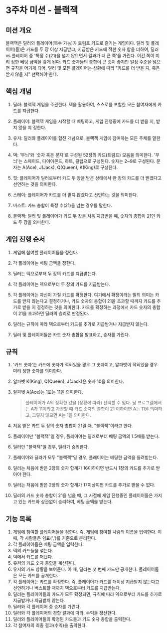 # 3주차 미션 - 블랙잭

## 미션 개요

블랙잭은 딜러와 플레이어(복수 가능)가 트럼프 카드로 즐기는 게임이다. 딜러 및 플레이어(들)은 카드를 두 장 이상 지급받고, 지급받은 카드에 적힌 숫자 합을 더하여, 딜러 vs 플레이어 중 '특정 수(21)을 넘지 않으면서 결과가 더 큰 쪽'을 가린다. 이긴 쪽이 미리 정한 베팅 금액을 갖게 된다. 카드 숫자들의 총합이 큰 것이 좋지만 일정 수준을 넘으면 규칙을 어기게 되어, 딜러 및 모든 플레이어는 상황에 따라 "카드를 더 받을 지, 혹은 받지 않을 지" 선택해야 한다.



## 핵심 개념

1. 딜러: 블랙잭 게임을 주관한다. 덱을 활용하여, 스스로를 포함한 모든 참여자에게 카드를 지급한다.

2. 플레이어: 블랙잭 게임을 시작할 때 베팅하고, 게임 진행중에 카드를 더 받을 지, 받지 않을 지 정한다.

3. 유저: 딜러와 플레이어를 합친 개념으로, 블랙잭 게임에 참여하는 모든 주체를 말한다.

4. 덱: '무늬'와 '숫자 혹은 문자'로 구성된 52장의 카드(트럼프) 모음을 의미한다. '무늬'는 스페이드, 다이아몬드, 하트, 클럽으로 구성된다. 숫자는 2~9로 구성된다. 문자는 A(Ace), J(Jack), Q(Queen), K(King)로 구성된다.

5. 힛: 플레이어가 딜러로부터 카드 두 장을 받은 상태에서 한 장의 카드를 더 받겠다고 선언하는 것을 의미한다.

6. 스테이: 플레이어가 카드를 더 받지 않겠다고 선언하는 것을 의미한다.

7. 버스트: 카드  총합이 특정 수(21)을 넘는 경우를 말한다.

8. 블랙잭: 딜러 및 플레이어가 카드 두 장을 처음 지급받을 때, 숫자의 총합이 21인 카드 두 장을 의미한다. 

   

## 게임 진행 순서

1. 게임에 참여할 플레이어들을 정한다.

2. 각 플레이어는 배팅 금액을 정한다.

3. 딜러는 덱으로부터 두 장의 카드를 지급받는다.

4. 각 플레이어는 덱으로부터 두 장의 카드를 지급받는다.

5. 각 플레이어는 자신이 가질 카드를 확정한다. 여기에서 확정이라는 말의 의미는 카드를 받지 않는다고 결정하거나, 카드 숫자의 총합이 21을 초과할 때까지 카드를 추가로 받을 지 결정하는 것을 의미한다. 카드를 확정하는 과정에서 카드 숫자의 총합이 21을 초과하면 딜러의 승리로 판정된다.

6. 딜러는 규칙에 따라 덱으로부터 카드를 추가로 지급받거나 지급받지 않는다.

7. 딜러 및 플레이어들은 카드 숫자 총합을 발표하고, 승자를 가린다.

   

## 규칙

1. '카드 숫자'는 카드에 숫자가 적혀있을 경우 그 숫자이고, 알파벳이 적혀있을 경우 미리 정한 숫자를 의미한다.

2. 알파벳 K(King), Q(Queen), J(Jack)은 숫자 10을 의미한다.

3. 알파벳 A(Ace)는 1또는 11을 의미한다.

   > 플레이어가 A의 정확한 값을 (상황에 따라) 선택할 수 있다. 당 프로그램에서는 A가 11이라고 가정할 때 카드 숫자의 총합이 21 이하이면 A는 11을 의미하고, 그렇지 않으면 A는 1을 의미한다.

4. 처음 받은 카드 두 장의 숫자 총합이 21일 때, "블랙잭"이라고 한다.

5. 플레이어만 "블랙잭"일 경우, 플레이어는 딜러로부터 베팅 금액의 1.5배를 받는다.

6. 딜러만 "블랙잭"일 경우, 딜러가 승리한다.

7. 플레이어와 딜러가 모두 "블랙잭"일 경우, 플레이어는 베팅한 금액을 돌려받는다.

8. 딜러는 처음에 받은 2장의 숫자 합계가 16이하이면 반드시 1장의 카드를 추가로 받아야 한다.

9. 딜러는 처음에 받은 2장의 숫자 합계가 17이상이면 카드를 추가로 받을 수 없다.

10. 딜러의 카드 숫자 총합이 21을 넘을 때, 그 시점에 게임 진행중인 플레이어들은 가지고 있는 카드와 상관없이 승리하여, 베팅 금액을 받는다.



## 기능 목록

1. 게임에 참여할 플레이어들을 정한다. 즉, 게임에 참여할 사람의 이름을 입력한다. 이 때, 각 사람들은 쉼표(',')를 기준으로 분리한다.
2. 각 플레이어들은 베팅 금액을 입력한다.
3. 덱의 카드들을 섞는다.
4. 덱에서 카드를 꺼낸다.
5. 유저의 카드 숫자 총합을 계산한다.
6. 유저의 카드 상황을 보여준다. 이 때, 딜러는 첫 번째 카드만 공개한다. 플레이어들은 모든 카드를 공개한다. 
7. 각 플레이어는 카드를 확정한다. 즉, 플레이어가 카드를 더이상 지급받지 않는다고 선언하거나 버스트할 때까지 덱으로부터 카드를 지급받는다.
8. 딜러는 플레이어들의 카드가 모두 확정되면, 규칙에 따라 덱으로부터 카드를 추가로 지급받거나 지급받지 않는다.
9. 딜러와 각 플레이어 중 승자를 가린다.
10. 딜러와 각 플레이어의 경합 결과에 따라, 수익을 정산한다.
11. 딜러와 플레이어들의 확정된 카드들과 카드 숫자 총합을 출력한다.
12. 각 참여자의 최종 결과(수익)을 출력한다.